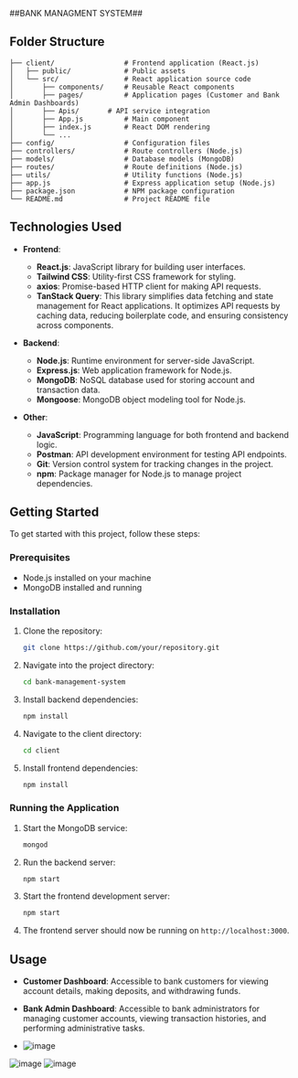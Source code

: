 ##BANK MANAGMENT SYSTEM##

## Folder Structure

```
├── client/                 # Frontend application (React.js)
│   ├── public/             # Public assets
│   └── src/                # React application source code
│       ├── components/     # Reusable React components
│       ├── pages/          # Application pages (Customer and Bank Admin Dashboards)
│       ├── Apis/       # API service integration
│       ├── App.js          # Main component
│       ├── index.js        # React DOM rendering
│       └── ...
├── config/                 # Configuration files
├── controllers/            # Route controllers (Node.js)
├── models/                 # Database models (MongoDB)
├── routes/                 # Route definitions (Node.js)
├── utils/                  # Utility functions (Node.js)
├── app.js                  # Express application setup (Node.js)
├── package.json            # NPM package configuration
└── README.md               # Project README file
```

## Technologies Used

- **Frontend**:
  - **React.js**: JavaScript library for building user interfaces.
  - **Tailwind CSS**: Utility-first CSS framework for styling.
  - **axios**: Promise-based HTTP client for making API requests.
  - **TanStack Query**: This library simplifies data fetching and state management for React applications. It optimizes API requests by caching data, reducing boilerplate code, and ensuring consistency across components.

- **Backend**:
  - **Node.js**: Runtime environment for server-side JavaScript.
  - **Express.js**: Web application framework for Node.js.
  - **MongoDB**: NoSQL database used for storing account and transaction data.
  - **Mongoose**: MongoDB object modeling tool for Node.js.

- **Other**:
  - **JavaScript**: Programming language for both frontend and backend logic.
  - **Postman**: API development environment for testing API endpoints.
  - **Git**: Version control system for tracking changes in the project.
  - **npm**: Package manager for Node.js to manage project dependencies.

## Getting Started

To get started with this project, follow these steps:

### Prerequisites

- Node.js installed on your machine
- MongoDB installed and running

### Installation

1. Clone the repository:
   ```bash
   git clone https://github.com/your/repository.git
   ```

2. Navigate into the project directory:
   ```bash
   cd bank-management-system
   ```

3. Install backend dependencies:
   ```bash
   npm install
   ```

4. Navigate to the client directory:
   ```bash
   cd client
   ```

5. Install frontend dependencies:
   ```bash
   npm install
   ```

### Running the Application

1. Start the MongoDB service:
   ```bash
   mongod
   ```

2. Run the backend server:
   ```bash
   npm start
   ```

3. Start the frontend development server:
   ```bash
   npm start
   ```

4. The frontend server should now be running on `http://localhost:3000`.

## Usage

- **Customer Dashboard**: Accessible to bank customers for viewing account details, making deposits, and withdrawing funds.
- **Bank Admin Dashboard**: Accessible to bank administrators for managing customer accounts, viewing transaction histories, and performing administrative tasks.

- ![image](https://github.com/user-attachments/assets/541014e5-13df-4b73-a787-6e1317e4bafb)

![image](https://github.com/user-attachments/assets/7425361d-ca32-415b-957d-1be0f3d68f07)
![image](https://github.com/user-attachments/assets/955c847e-d8b3-43f8-b163-dee26a46e6af)



